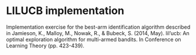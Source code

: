 # LILUCB implementation

Implementation exercise for the best-arm identification algorithm described in Jamieson, K., Malloy, M., Nowak, R., & Bubeck, S. (2014, May). lil’ucb: An optimal exploration algorithm for multi-armed bandits. In Conference on Learning Theory (pp. 423-439).

